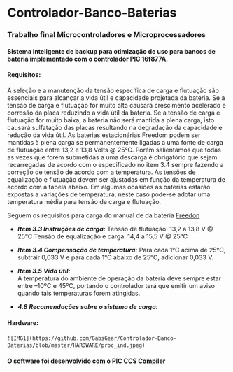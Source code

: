 # Controlador-Banco-Baterias


### Trabalho final Microcontroladores e Microprocessadores
#### Sistema inteligente de backup para otimização de uso para bancos de bateria implementado com o controlador PIC 16f877A.

#### Requisitos:

A seleção e a manutenção da tensão específica de carga e flutuação são essenciais para alcançar a vida útil e capacidade projetada da bateria. Se a tensão de carga e flutuação for muito alta causará crescimento acelerado e corrosão da placa reduzindo a vida útil da bateria. Se a tensão de carga e flutuação for muito baixa, a bateria não será mantida a plena carga, isto
causará sulfatação das placas resultando na degradação da capacidade e redução da vida útil. As baterias estacionárias Freedom podem ser mantidas à plena carga se permanentemente ligadas a uma fonte de carga de flutuação entre 13,2 e 13,8 Volts @ 25°C. Porém salientamos que todas as vezes que forem submetidas a uma descarga é obrigatório que sejam recarregadas de acordo com o especificado no item 3.4 sempre fazendo a correção de tensão de acordo com a temperatura.
As tensões de equalização e flutuação devem ser ajustadas em função da temperatura de acordo com a tabela abaixo.
Em algumas ocasiões as baterias estarão expostas a variações de temperatura, neste caso pode-se adotar uma temperatura média para tensão de carga e flutuação. 

Seguem os requisitos para carga do manual de da bateria [Freedon](http://www.logik.com.br/download/ManualTecnicoBateriasFreedom.pdf)

+  ***Item 3.3 Instruções de carga:***
    Tensão de flutuação: 13,2 a 13,8 V @ 25°C
    Tensão de equalização e carga: 14,4 a 15,5 V @ 25°C 
+  ***Item 3.4  Compensação de temperatura:*** 
    Para cada 1°C acima de 25°C, subtrair 0,033 V e para cada 1°C abaixo de 25°C, adicionar
    0,033 V. 
+ ***Item 3.5 Vida útil:***  
    A temperatura do ambiente de operação da bateria deve sempre estar entre –10ºC e 45ºC, portando o controlador terá que emitir um aviso quando tais temperaturas forem atingidas.

+ ***4.8 Recomendações sobre o sistema de carga:*** 


#### Hardware:
    ![IMG1](https://github.com/GabsGear/Controlador-Banco-Baterias/blob/master/HARDWARE/proc_ind.jpeg)

#### O software foi desenvolvido com o PIC CCS Compiler


